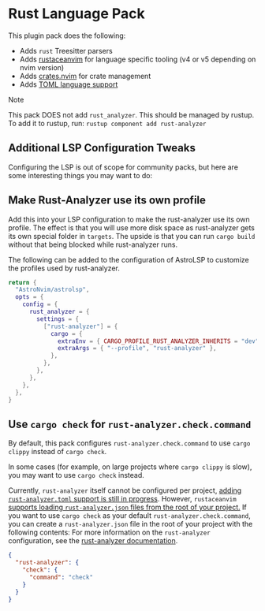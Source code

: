 # Rust Language Pack

This plugin pack does the following:

- Adds `rust` Treesitter parsers
- Adds [rustaceanvim](https://github.com/mrcjkb/rustaceanvim) for language specific tooling (v4 or v5 depending on nvim version)
- Adds [crates.nvim](https://github.com/Saecki/crates.nvim) for crate management
- Adds [TOML language support](../toml)

> [!NOTE]
> This pack DOES not add `rust_analyzer`. This should be managed by rustup. To add it to rustup, run: `rustup component add rust-analyzer`

## Additional LSP Configuration Tweaks

Configuring the LSP is out of scope for community packs, but here are some interesting things you
may want to do:

## Make Rust-Analyzer use its own profile

Add this into your LSP configuration to make the rust-analyzer use its own profile. The effect is
that you will use more disk space as rust-analyzer gets its own special folder in `targets`. The
upside is that you can run `cargo build` without that being blocked while rust-analyzer runs.

The following can be added to the configuration of AstroLSP to customize the profiles used by rust-analyzer.

```lua
return {
  "AstroNvim/astrolsp",
  opts = {
    config = {
      rust_analyzer = {
        settings = {
          ["rust-analyzer"] = {
            cargo = {
              extraEnv = { CARGO_PROFILE_RUST_ANALYZER_INHERITS = "dev" },
              extraArgs = { "--profile", "rust-analyzer" },
            },
          },
        },
      },
    },
  },
}
```

## Use `cargo check` for `rust-analyzer.check.command`

By default, this pack configures `rust-analyzer.check.command` to use `cargo clippy` instead of `cargo check`.

In some cases (for example, on large projects where `cargo clippy` is slow), you may want to use `cargo check` instead.

Currently, `rust-analyzer` itself cannot be configured per project, [adding `rust-analyzer.toml` support is still in progress](https://github.com/rust-lang/rust-analyzer/issues/13529).
However, `rustaceanvim` [supports loading `rust-analyzer.json` files from the root of your project.](https://github.com/mrcjkb/rustaceanvim#how-to-dynamically-load-different-rust-analyzer-settings-per-project)
If you want to use `cargo check` as your default `rust-analyzer.check.command`, you can create a `rust-analyzer.json` file in the root of your project with the following contents:
For more information on the `rust-analyzer` configuration, see the [rust-analyzer documentation](https://rust-analyzer.github.io/manual.html#configuration).

```json
{
  "rust-analyzer": {
    "check": {
      "command": "check"
    }
  }
}
```

<!-- vim: set ft=markdown: -->